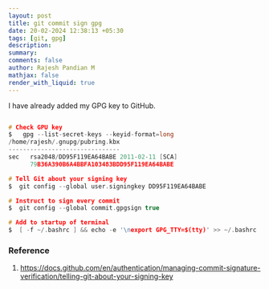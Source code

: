 ```yaml
---
layout: post
title: git commit sign gpg
date: 20-02-2024 12:38:13 +05:30
tags: [git, gpg]
description:
summary:
comments: false
author: Rajesh Pandian M
mathjax: false
render_with_liquid: true
---
```


I have already added my GPG key to GitHub.

```c

# Check GPU key
$   gpg --list-secret-keys --keyid-format=long
/home/rajesh/.gnupg/pubring.kbx
-------------------------------
sec   rsa2048/DD95F119EA64BABE 2011-02-11 [SCA]
      79B36A390B6A4BBFA103483BDD95F119EA64BABE

# Tell Git about your signing key
$  git config --global user.signingkey DD95F119EA64BABE

# Instruct to sign every commit
$  git config --global commit.gpgsign true

# Add to startup of terminal
$  [ -f ~/.bashrc ] && echo -e '\nexport GPG_TTY=$(tty)' >> ~/.bashrc


```
### Reference
1. [https://docs.github.com/en/authentication/managing-commit-signature-verification/telling-git-about-your-signing-key
](https://docs.github.com/en/authentication/managing-commit-signature-verification/telling-git-about-your-signing-key
)

